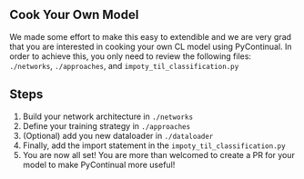 





## Cook Your Own Model
We made some effort to make this easy to extendible and we are very grad that you are interested in cooking your own CL model using PyContinual. In order to achieve this, you only need to review the following files:  `./networks`, `./approaches`, and `impoty_til_classification.py`

## Steps
1. Build your network architecture in `./networks`
2. Define your training strategy in `./approaches`
3. (Optional) add you new dataloader in  `./dataloader`
4. Finally, add the import statement in the `impoty_til_classification.py`
5. You are now all set! You are more than welcomed to create a PR for your model to make PyContinual more useful!
